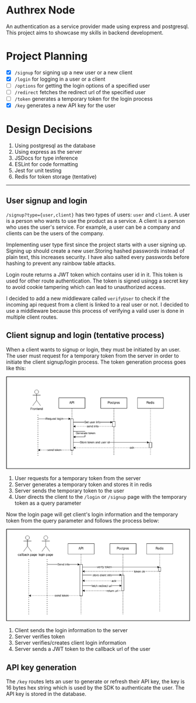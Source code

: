# Authrex Node
An authentication as a service provider made using express and postgresql. This project aims to showcase my skills in backend development.

# Project Planning
- [x] `/signup`
for signing up a new user or a new client
- [x] `/login`
for logging in a user or a client
- [ ] `/options`
for getting the login options of a specified user
- [ ] `/redirect`
fetches the redirect url of the specified user
- [ ] `/token` generates a temporary token for the login process
- [X] `/key` generates a new API key for the user

# Design Decisions
1. Using postgresql as the database
2. Using express as the server
3. JSDocs for type inference
4. ESLint for code formatting
5. Jest for unit testing
6. Redis for token storage (tentative)

---
## User signup and login 

`/signup?type={user,client}` has two types of users: `user` and `client`. A user is a person who wants to use the product as a service. A client is a person who uses the user's service. For example, a user can be a company and clients can be the users of the company.

Implementing user type first since the project starts with a user signing up. Signing up should create a new user.Storing hashed passwords instead of plain text, this increases security. I have also salted every passwords before hashing to prevent any rainbow table attacks.

Login route returns a JWT token which contains user id in it. This token is used for other route authentication. The token is signed usingg a secret key to avoid cookie tampering which can lead to unauthorized access.

I decided to add a new middleware called `verifyUser` to check if the incoming api request from a client is linked to a real user or not. I decided to use a middleware because this process of verifying a valid user is done in multiple client routes.

## Client signup and login (tentative process)

When a client wants to signup or login, they must be initiated by an user. The user must request for a temporary token from the server in order to initiate the client signup/login process. The token generation process goes like this:

![token generation process](./images/token_generation.png)

1. User requests for a temporary token from the server
2. Server generates a temporary token and stores it in redis
3. Server sends the temporary token to the user
4. User directs the client to the `/login` or `/signup` page with the temporary token as a query parameter

Now the login page will get client's login information and the temporary token from the query parameter and follows the process below:

![client login process](./images/client_login.png)

1. Client sends the login information to the server
2. Server verifies token
3. Server verifies/creates client login information
4. Server sends a JWT token to the callback url of the user

## API key generation
The `/key` routes lets an user to generate or refresh their API key, the key is 16 bytes hex string which is used by the SDK to authenticate the user. The API key is stored in the database.